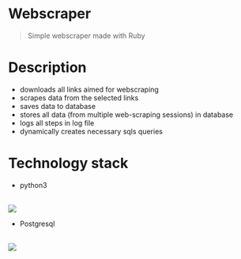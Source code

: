 # Webscraper
> Simple webscraper made with Ruby

# Description

- downloads all links aimed for webscraping
- scrapes data from the selected links 
- saves data to database 
- stores all data (from multiple web-scraping sessions) in database
- logs all steps in log file 
- dynamically creates necessary sqls queries 

# Technology stack

* python3 
<br>
<img src="https://www.python.org/static/community_logos/python-powered-w-200x80.png">
<br>

* Postgresql
<br>
<img src="https://wiki.postgresql.org/images/3/30/PostgreSQL_logo.3colors.120x120.png">
<br>


